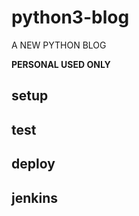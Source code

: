 python3-blog
======================

A NEW PYTHON BLOG 

**PERSONAL USED ONLY**

## setup


## test

## deploy

## jenkins

